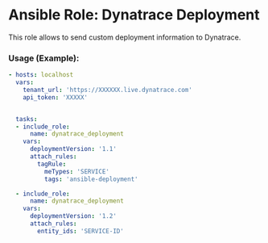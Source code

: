 # Ansible Role: Dynatrace Deployment

This role allows to send custom deployment information to Dynatrace.

### Usage (Example):

```yaml
- hosts: localhost
  vars:
    tenant_url: 'https://XXXXXX.live.dynatrace.com'
    api_token: 'XXXXX'


  tasks:
  - include_role:
      name: dynatrace_deployment
    vars: 
      deploymentVersion: '1.1'
      attach_rules: 
        tagRule: 
          meTypes: 'SERVICE'
          tags: 'ansible-deployment'

  - include_role:
      name: dynatrace_deployment
    vars: 
      deploymentVersion: '1.2'
      attach_rules: 
        entity_ids: 'SERVICE-ID'
```
